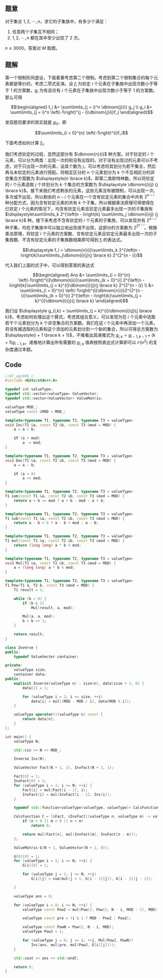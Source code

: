## 题意
对于集合 ${1,2,\cdots,n}$，求它的子集族中，有多少个满足：

1. 任意两个子集互不相同；
2. $1,2,\cdots,n$ 都在其中至少出现了 $2$ 次。



$n \le 3000$，答案对 $M$ 取模。

## 题解
第一个限制形同虚设，下面着重考虑第二个限制。考虑到第二个限制集合的每个元素都是等价的，考虑二项式反演。设 $f_i$ 为钦定 $i$ 个元素在子集族中出现次数小于等于 $1$ 的方案数，$g_i$ 为有且仅有 $i$ 个元素在子集族中出现次数小于等于 $1$ 的方案数。那么可得 

$$\begin{aligned}
f_i &= \sum\limits_{j = i}^n \dbinom{j}{i} g_j \\
g_i &= \sum\limits_{j = i}^n \left(-1\right)^{j - i}\dbinom{j}{i}f_j
\end{aligned}$$

发现题目要求的其实就是 $g_0$，即

$$\sum\limits_{i = 0}^{n} \left(-1\right)^{i}f_i$$

下面考虑如何计算 $f_i$。

我们考虑钦定的过程，显然这部分有 $\dbinom{n}{i}$ 种方案。对于钦定的 $i$ 个元素，可以分为两类：出现一次的和没有出现的。对于没有出现过的元素可以不考虑，对于只出现一次的元素，设其个数为 $j$，可以考虑将其划分为若干集合，然后再与未钦定的元素进行搭配。将相互区分的 $n$ 个元素划分为 $k$ 个不互相区分的非空集合方案数为 $\displaystyle{n \brace k}$，即第二类斯特林数。所以将钦定的 $i$ 个元素选取 $j$ 个并划分为 $k$ 个集合的方案数为 $\displaystyle \dbinom{i}{j} {j \brace k}$。接下来我们考虑剩余的元素，这些元素没有被限制，可以出现一次、多次或不出现，所以剩余的 $n - i$ 个元素在一个含有钦定元素的集合中共有 $2^{n - i}$ 种分配方式，因为含有钦定元素的共有 $k$ 个子集，所以根据乘法原理可得使得在已钦定 $i$ 个元素的情况下，均含有钦定元素且钦定元素最多出现一次的子集族有 $\displaystyle\sum\limits_k 2^{\left(n - i\right)k} \sum\limits_j \dbinom{i}{j} {j \brace k}$ 种。接下来考虑不含有钦定的 $i$ 个元素的子集族，可以发现共有 $\displaystyle 2^{n - i}$ 种子集，均在子集族中可以独立地出现或不出现，这部分的方案数为 $\displaystyle2^{2^{n - i}}$。根据乘法原理，将钦定 $i$ 个元素的方案数、含有钦定元素且钦定元素最多出现一次的子集族数、不含有钦定元素的子集族数相乘即可得到 $f_i$ 的表达式。

$$\displaystyle f_i = \dbinom{n}{i}\sum\limits_k 2^{\left(n - i\right)k}\sum\limits_j\dbinom{i}{j}{j \brace k} 2^{2^{n - i}}$$

代入我们上面的式子中，可以得到答案的表达式

$$\begin{aligned}
Ans &= \sum\limits_{i = 0}^{n} \left(-1\right)^{i}\dbinom{n}{i}\sum\limits_{k = 0}^{i} 2^{\left(n - i\right)k}\sum\limits_{j = k}^{i}\dbinom{i}{j}{j \brace k} 2^{2^{n - i}} \\
&= \sum\limits_{i = 0}^{n} \left(-1\right)^{i}\dbinom{n}{i}2^{2^{n - i}}\sum\limits_{k = 0}^{i} 2^{\left(n - i\right)k}\sum\limits_{j = k}^{i}\dbinom{i}{j}{j \brace k}
\end{aligned}$$

我们设 $\displaystyle g_{i,k} = \sum\limits_{j = k}^{i}\dbinom{i}{j}{j \brace k}$，考虑如何处理出这个算式，考虑其组合意义，可以发现为在 $i$ 个元素中选取若干个元素划分为 $k$ 个非空集合的方案数。我们在这 $i$ 个元素中再添加一个元素，将没有被选取的元素和这个添加的元素划分到一个新的集合，所以可得总方案数为 $\displaystyle{i + 1 \brace k + 1}$，不难看出其递推式为 $\displaystyle g_{i, k} = g_{i - 1, k - 1} + \left(k + 1\right)g_{i - 1, k}$。递推地计算出所有需要的 $g_{i, k}$ 值再按照表达式计算即可以 $\mathcal{O}(n^2)$ 的复杂度通过本题。

## Code
```cpp
//AT_agc096_c
#include <bits/stdc++.h>

typedef int valueType;
typedef std::vector<valueType> ValueVector;
typedef std::vector<ValueVector> ValueMatrix;

valueType MOD_;
valueType const &MOD = MOD_;

template<typename T1, typename T2, typename T3 = valueType>
void Inc(T1 &a, const T2 &b, const T3 &mod = MOD) {
    a = a + b;

    if (a > mod)
        a -= mod;
}

template<typename T1, typename T2, typename T3 = valueType>
void Dec(T1 &a, const T2 &b, const T3 &mod = MOD) {
    a = a - b;

    if (a < 0)
        a += mod;
}

template<typename T1, typename T2, typename T3 = valueType>
T1 sum(const T1 &a, const T2 &b, const T3 &mod = MOD) {
    return a + b >= mod ? a + b - mod : a + b;
}

template<typename T1, typename T2, typename T3 = valueType>
T1 sub(const T1 &a, const T2 &b, const T3 &mod = MOD) {
    return a - b < 0 ? a - b + mod : a - b;
}

template<typename T1, typename T2, typename T3 = valueType>
T1 mul(const T1 &a, const T2 &b, const T3 &mod = MOD) {
    return (long long) a * b % mod;
}

template<typename T1, typename T2, typename T3 = valueType>
void Mul(T1 &a, const T2 &b, const T3 &mod = MOD) {
    a = (long long) a * b % mod;
}

template<typename T1, typename T2, typename T3 = valueType>
T1 Pow(T1 a, T2 b, const T3 &mod = MOD) {
    T1 result = 1;

    while (b > 0) {
        if (b & 1)
            Mul(result, a, mod);

        Mul(a, a, mod);
        b = b >> 1;
    }

    return result;
}

class Inverse {
public:
    typedef ValueVector container;

private:
    valueType size;
    container data;
public:
    explicit Inverse(valueType n) : size(n), data(size + 1, 0) {
        data[1] = 1;

        for (valueType i = 2; i <= size; ++i)
            data[i] = mul((MOD - MOD / i), data[MOD % i]);
    }

    valueType operator()(valueType n) const {
        return data[n];
    }
};

int main() {
    valueType N;

    std::cin >> N >> MOD_;

    Inverse Inv(N);

    ValueVector Fact(N + 1, 1), InvFact(N + 1, 1);

    Fact[0] = 1;
    InvFact[0] = 1;
    for (valueType i = 1; i <= N; ++i) {
        Fact[i] = mul(Fact[i - 1], i);
        InvFact[i] = mul(InvFact[i - 1], Inv(i));
    }

    typedef std::function<valueType(valueType, valueType)> CalcFunction;

    CalcFunction C = [&Fact, &InvFact](valueType n, valueType m) -> valueType {
        if (n < 0 || m < 0 || n < m)
            return 0;

        return mul(Fact[n], mul(InvFact[m], InvFact[n - m]));
    };

    ValueMatrix G(N + 1, ValueVector(N + 1, 0));

    G[0][0] = 1;
    for (valueType i = 1; i <= N; ++i) {
        G[i][0] = 1;

        for (valueType j = 1; j <= N; ++j)
            G[i][j] = sum(mul(j + 1, G[i - 1][j]), G[i - 1][j - 1]);

    }

    valueType ans = 0;

    for (valueType i = 0; i <= N; ++i) {
        valueType const Pow2 = mul(Pow(2, Pow(2, N - i, MOD - 1), MOD), C(N, i));

        valueType const pre = (i & 1 ? MOD - Pow2 : Pow2);

        valueType const PowN = Pow(2, N - i, MOD);
        valueType PowJ = 1;

        for (valueType j = 0; j <= i; ++j, Mul(PowJ, PowN))
            Inc(ans, mul(pre, mul(PowJ, G[i][j])));
    }

    std::cout << ans << std::endl;

    return 0;
}
```